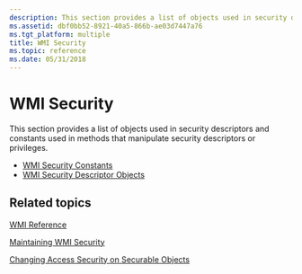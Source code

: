 ```yaml
---
description: This section provides a list of objects used in security descriptors and constants used in methods that manipulate security descriptors or privileges.
ms.assetid: dbf0bb52-8921-40a5-866b-ae03d7447a76
ms.tgt_platform: multiple
title: WMI Security
ms.topic: reference
ms.date: 05/31/2018
---
```


# WMI Security

This section provides a list of objects used in security descriptors and constants used in methods that manipulate security descriptors or privileges.

-   [WMI Security Constants](wmi-security-constants.md)
-   [WMI Security Descriptor Objects](wmi-security-descriptor-objects.md)

## Related topics

<dl> <dt>

[WMI Reference](wmi-reference.md)
</dt> <dt>

[Maintaining WMI Security](maintaining-wmi-security.md)
</dt> <dt>

[Changing Access Security on Securable Objects](changing-access-security-on-securable-objects.md)
</dt> </dl>

 

 



